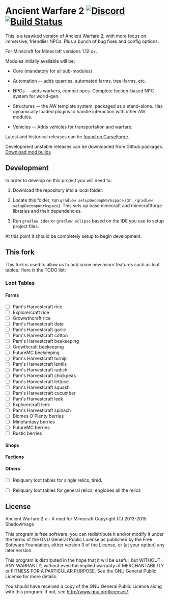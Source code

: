 # Ancient Warfare 2 [![Discord](https://img.shields.io/discord/440863937777369088.svg?colorB=7289DA&logo=data:image/png;base64,iVBORw0KGgoAAAANSUhEUgAAAHYAAABWAgMAAABnZYq0AAAACVBMVEUAAB38%2FPz%2F%2F%2F%2Bm8P%2F9AAAAAXRSTlMAQObYZgAAAAFiS0dEAIgFHUgAAAAJcEhZcwAACxMAAAsTAQCanBgAAAAHdElNRQfhBxwQJhxy2iqrAAABoElEQVRIx7WWzdGEIAyGgcMeKMESrMJ6rILZCiiBg4eYKr%2Fd1ZAfgXFm98sJfAyGNwno3G9sLucgYGpQ4OGVRxQTREMDZjF7ILSWjoiHo1n%2BE03Aw8p7CNY5IhkYd%2F%2F6MtO3f8BNhR1QWnarCH4tr6myl0cWgUVNcfMcXACP1hKrGMt8wcAyxide7Ymcgqale7hN6846uJCkQxw6GG7h2MH4Czz3cLqD1zHu0VOXMfZjHLoYvsdd0Q7ZvsOkafJ1P4QXxrWFd14wMc60h8JKCbyQvImzlFjyGoZTKzohwWR2UzSONHhYXBQOaKKsySsahwGGDnb%2FiYPJw22sCqzirSULYy1qtHhXGbtgrM0oagBV4XiTJok3GoLoDNH8ooTmBm7ZMsbpFzi2bgPGoXWXME6XT%2BRJ4GLddxJ4PpQy7tmfoU2HPN6cKg%2BledKHBKlF8oNSt5w5g5o8eXhu1IOlpl5kGerDxIVT%2BztzKepulD8utXqpChamkzzuo7xYGk%2FkpSYuviLXun5bzdRf0Krejzqyz7Z3p0I1v2d6HmA07dofmS48njAiuMgAAAAASUVORK5CYII%3D)](https://discord.gg/jNhkDfU) [![Build Status](https://github.com/P3pp3rF1y/AncientWarfare2/workflows/Mod%20Build/badge.svg)](https://github.com/P3pp3rF1y/AncientWarfare2/actions?workflow=Mod+Build)
This is a teawked version of Ancient Warfare 2, with more focus on immersive, friendlier NPCs. Plus a bunch of bug fixes and config options.

For Minecraft for Minecraft versions 1.12.x+.

Modules initially available will be:

* Core (mandatory for all sub-modules)  

* Automation -- adds quarries, automated farms, tree-farms, etc.  

* NPCs -- adds workers, combat npcs. Complete faction-based NPC system for world-gen.  

* Structures -- the AW template system, packaged as a stand-alone. Has dynamically loaded plugins to handle interaction with other AW modules.  

* Vehicles -- Adds vehicles for transportation and warfare.

Latest and historical releases can be [found on CurseForge](https://minecraft.curseforge.com/projects/ancient-warfare-2/files).

Development unstable releases can be downloaded from Github packages.  
[Download mod builds](https://github.com/P3pp3rF1y/AncientWarfare2/packages/36069)

## Development

In order to develop on this project you will need to:  

1) Download the repository into a local folder.  

2) Locate this folder, run `gradlew setupDecompWorkspace` (or `./gradlew setupDecompWorkspace`). This sets up base minecraft and minecraftforge libraries and their dependencies.

3) Run `gradlew idea` or `gradlew eclipse` based on the IDE you use to setup project files.

At this point it should be completely setup to begin development.  

## This fork

This fork is used to allow us to add some new minor features such as loot tables. Here is the TODO list:

### Loot Tables

#### Farms

- [ ] Pam's Harvestcraft rice
- [ ] Explorercraft rice
- [ ] Growwthcraft rice
- [ ] Pam's Harvestcraft date
- [ ] Pam's Harvestcraft garlic
- [ ] Pam's Harvestcraft cotton
- [ ] Pam's Harvestcraft beekeeping
- [ ] Growthcraft beekeeping
- [ ] FutureMC beekeeping
- [ ] Pam's Harvestcraft turnip
- [ ] Pam's Harvestcraft lentils
- [ ] Pam's Harvestcraft radish
- [ ] Pam's Harvestcraft chickpeas
- [ ] Pam's Harvestcraft lettuce
- [ ] Pam's Harvestcraft squash
- [ ] Pam's Harvestcraft cucumber
- [ ] Pam's Harvestcraft leek
- [ ] Explorercraft leek
- [ ] Pam's Harvestcraft spinach
- [ ] Biomes O'Plenty berries
- [ ] Minefantasy berries
- [ ] FutureMC berries
- [ ] Rustic berries

#### Shops

#### Factions

#### Others

- [ ] Reliquary loot tables for single relics, tired.
- [ ] Reliquary loot tables for general relics, englobes all the relics
  


## License

Ancient Warfare 2.x - A mod for Minecraft
Copyright (C) 2013-2015  Shadowmage
  
This program is free software: you can redistribute it and/or modify
it under the terms of the GNU General Public License as published by
the Free Software Foundation, either version 3 of the License, or
(at your option) any later version.
  
This program is distributed in the hope that it will be useful,
but WITHOUT ANY WARRANTY; without even the implied warranty of
MERCHANTABILITY or FITNESS FOR A PARTICULAR PURPOSE.  See the
GNU General Public License for more details.
  
You should have received a copy of the GNU General Public License
along with this program.  If not, see <http://www.gnu.org/licenses/>.
